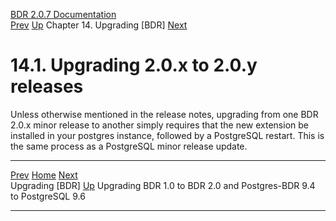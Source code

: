   [BDR 2.0.7 Documentation](README.md)                                                                                                 
  [Prev](upgrade.md "Upgrading BDR")   [Up](upgrade.md)    Chapter 14. Upgrading [BDR]    [Next](x4424.md "Upgrading BDR 1.0 to BDR 2.0 and Postgres-BDR 9.4 to PostgreSQL 9.6")  


# 14.1. Upgrading 2.0.x to 2.0.y releases

Unless otherwise mentioned in the release notes, upgrading from one BDR
2.0.x minor release to another simply requires that the new extension be
installed in your postgres instance, followed by a PostgreSQL restart.
This is the same process as a PostgreSQL minor release update.



  ------------------------------------- ----------------------------------- ---------------------------------------------------------------------
  [Prev](upgrade.md)    [Home](README.md)                                      [Next](x4424.md)  
  Upgrading [BDR]          [Up](upgrade.md)    Upgrading BDR 1.0 to BDR 2.0 and Postgres-BDR 9.4 to PostgreSQL 9.6
  ------------------------------------- ----------------------------------- ---------------------------------------------------------------------
